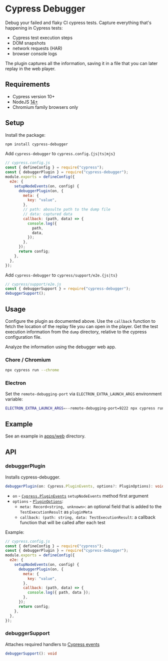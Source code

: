 # Cypress Debugger

Debug your failed and flaky CI cypress tests. Capture everything that's happening in Cypress tests:

- Cypress test execution steps
- DOM snapshots
- network requests (HAR)
- browser console logs

The plugin captures all the information, saving it in a file that you can later replay in the web player.

## Requirements

- Cypress version 10+
- NodeJS [14+](https://docs.cypress.io/guides/getting-started/installing-cypress#:~:text=If%20you're%20using%20npm,Node.js%2014.x)
- Chromium family browsers only

## Setup

Install the package:

```sh
npm install cypress-debugger
```

Add `cypress-debugger` to `cypress.config.{js|ts|mjs}`

```js
// cypress.config.js
const { defineConfig } = require("cypress");
const { debuggerPlugin } = require("cypress-debugger");
module.exports = defineConfig({
  e2e: {
    setupNodeEvents(on, config) {
      debuggerPlugin(on, {
        meta: {
          key: "value",
        },
        // path: abosulte path to the dump file
        // data: captured data
        callback: (path, data) => {
          console.log({
            path,
            data,
          });
        },
      });
      return config;
    },
  },
});
```

Add `cypress-debugger` to `cypress/support/e2e.{js|ts}`

```js
// cypress/support/e2e.js
const { debuggerSupport } = require("cypress-debugger");
debuggerSupport();
```

## Usage

Configure the plugin as documented above. Use the `callback` function to fetch the location of the replay file you can open in the player. Get the test execution information from the `dump` directory, relative to the cypress configuration file.

Analyze the information using the debugger web app.

### Chore / Chromium

```sh
npx cypress run --chrome
```

### Electron

Set the `remote-debugging-port` via `ELECTRON_EXTRA_LAUNCH_ARGS` environment variable:

```sh
ELECTRON_EXTRA_LAUNCH_ARGS=--remote-debugging-port=9222 npx cypress run --browser electron
```

## Example

See an example in [apps/web](https://github.com/currents-dev/cypress-debugger//blob/main/apps/web) directory.

## API

### debuggerPlugin

Installs cypress-debugger.

```ts
debuggerPlugin(on: Cypress.PluginEvents, options?: PluginOptions): void
```

- `on` - [`Cypress.PluginEvents`](https://docs.cypress.io/guides/tooling/plugins-guide) `setupNodeEvents` method first argument
- `options` - [`PluginOptions`](./packages/plugin/src/types.ts):
  - `meta: Record<string, unknown>`: an optional field that is added to the `TestExecutionResult` as `pluginMeta`
  - `callback: (path: string, data: TestExecutionResult`: a callback function that will be called after each test

Example:

```js
// cypress.config.js
const { defineConfig } = require("cypress");
const { debuggerPlugin } = require("cypress-debugger");
module.exports = defineConfig({
  e2e: {
    setupNodeEvents(on, config) {
      debuggerPlugin(on, {
        meta: {
          key: "value",
        },
        callback: (path, data) => {
          console.log({ path, data });
        },
      });
      return config;
    },
  },
});
```

### debuggerSupport

Attaches required handlers to [Cypress events](https://docs.cypress.io/api/cypress-api/catalog-of-events)

```ts
debuggerSupport(): void
```
